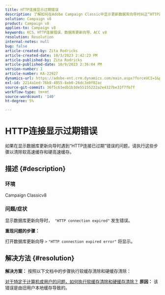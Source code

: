 ```yaml
---
title: HTTP连接显示过期错误
description: 了解如何在Adobe Campaign Classic中显示更新数据库向导时纠正“HTTP连接过期错误”。
solution: Campaign v8
product: Campaign v8
applies-to: Campaign v8
keywords: KCS、HTTP连接错误、数据库更新向导、ACC v8
resolution: Resolution
internal-notes: null
bug: false
article-created-by: Zita Rodricks
article-created-date: 10/3/2023 2:42:23 PM
article-published-by: Zita Rodricks
article-published-date: 10/9/2023 2:36:04 PM
version-number: 1
article-number: KA-22927
dynamics-url: https://adobe-ent.crm.dynamics.com/main.aspx?forceUCI=1&pagetype=entityrecord&etn=knowledgearticle&id=f0bd8a0c-fb61-ee11-be6e-6045bd006268
exl-id: 2214a1ed-76b8-4955-8eb0-26dc3e0f02ac
source-git-commit: 36f5c63edb1b3de55155222a2e4327be33f7fb7f
workflow-type: tm+mt
source-wordcount: '140'
ht-degree: 5%

---
```


# HTTP连接显示过期错误


如果在显示数据库更新向导时遇到“HTTP连接已过期”错误的问题，请执行这些步骤以清除软高速缓存和硬高速缓存。

## 描述 {#description}


### <b>环境</b>

Campaign Classicv8



### <b>问题/症状</b>

显示数据库更新向导时，  `"HTTP connection expired"` 发生错误。

<b>重现问题的步骤：</b>

打开数据库更新向导 `>`  `"HTTP connection expired error"` 将显示。


## 解决方法 {#resolution}

<b>解决方案：</b>
按照以下文档中的步骤执行软缓存清除和硬缓存清除：

[对于特定于计算机或用户的问题，如何执行软缓存清除和硬缓存清除？](https://experienceleague.adobe.com/docs/campaign-classic/using/getting-started/starting-with-adobe-campaign/faq/faq-campaign-config.html?lang=en#perform-soft-cache-clear)
<b>原因：</b>
该错误是由旧用户本地缓存导致的。
